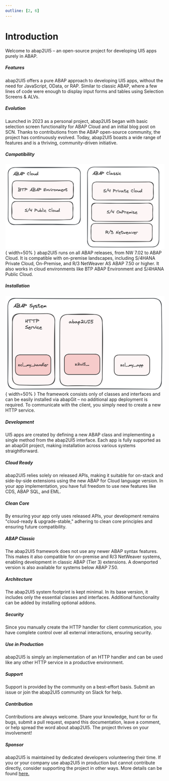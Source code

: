 ```yaml
---
outline: [2, 6]
---
```

# Introduction

Welcome to abap2UI5 – an open-source project for developing UI5 apps purely in ABAP.

##### Features
abap2UI5 offers a pure ABAP approach to developing UI5 apps, without the need for JavaScript, OData, or RAP. Similar to classic ABAP, where a few lines of code were enough to display input forms and tables using Selection Screens & ALVs.

##### Evolution
Launched in 2023 as a personal project, abap2UI5 began with basic selection screen functionality for ABAP Cloud and an initial blog post on SCN. Thanks to contributions from the ABAP open-source community, the project has continuously evolved. Today, abap2UI5 boasts a wide range of features and is a thriving, community-driven initiative.

##### Compatibility
![alt text](image-15.png){ width=50% }
abap2UI5 runs on all ABAP releases, from NW 7.02 to ABAP Cloud. It is compatible with on-premise landscapes, including S/4HANA Private Cloud, On-Premise, and R/3 NetWeaver AS ABAP 7.50 or higher. It also works in cloud environments like BTP ABAP Environment and S/4HANA Public Cloud.

##### Installation
![alt text](image-14.png){ width=50% }
The framework consists only of classes and interfaces and can be easily installed via abapGit – no additional app deployment is required. To communicate with the client, you simply need to create a new HTTP service.

##### Development
UI5 apps are created by defining a new ABAP class and implementing a single method from the abap2UI5 interface. Each app is fully supported as an abapGit project, making installation across various systems straightforward.

##### Cloud Ready
abap2UI5 relies solely on released APIs, making it suitable for on-stack and side-by-side extensions using the new ABAP for Cloud language version. In your app implementation, you have full freedom to use new features like CDS, ABAP SQL, and EML.

##### Clean Core
By ensuring your app only uses released APIs, your development remains "cloud-ready & upgrade-stable," adhering to clean core principles and ensuring future compatibility.

##### ABAP Classic
The abap2UI5 framework does not use any newer ABAP syntax features. This makes it also compatible for on-premise and R/3 NetWeaver systems, enabling development in classic ABAP (Tier 3) extensions. A downported version is also available for systems below ABAP 7.50.

##### Architecture
The abap2UI5 system footprint is kept minimal. In its base version, it includes only the essential classes and interfaces. Additional functionality can be added by installing optional addons.

##### Security
Since you manually create the HTTP handler for client communication, you have complete control over all external interactions, ensuring security.

##### Use in Production
abap2UI5 is simply an implementation of an HTTP handler and can be used like any other HTTP service in a productive environment.

##### Support
Support is provided by the community on a best-effort basis. Submit an issue or join the abap2UI5 community on Slack for help. 

##### Contribution
Contributions are always welcome. Share your knowledge, hunt for or fix bugs, submit a pull request, expand this documentation, leave a comment, or help spread the word about abap2UI5. The project thrives on your involvement!

##### Sponsor
abap2UI5 is maintained by dedicated developers volunteering their time. If you or your company use abap2UI5 in production but cannot contribute directly, consider supporting the project in other ways. More details can be found [here.](/resources/sponsor)